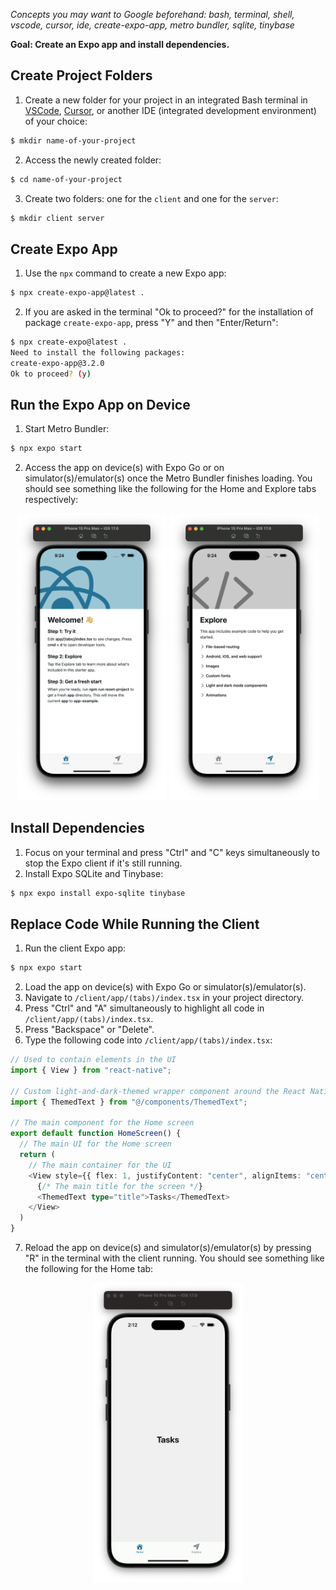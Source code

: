 *Concepts you may want to Google beforehand: bash, terminal, shell, vscode, cursor, ide, create-expo-app, metro bundler, sqlite, tinybase*

**Goal: Create an Expo app and install dependencies.**

## Create Project Folders
1. Create a new folder for your project in an integrated Bash terminal in [VSCode](https://code.visualstudio.com/download), [Cursor](https://www.cursor.com/), or another IDE (integrated development environment) of your choice:
```bash
$ mkdir name-of-your-project
```
2. Access the newly created folder:
```bash
$ cd name-of-your-project
```
3. Create two folders: one for the `client` and one for the `server`:
```bash
$ mkdir client server
```

## Create Expo App
1. Use the `npx` command to create a new Expo app:
```bash
$ npx create-expo-app@latest .
```
2. If you are asked in the terminal "Ok to proceed?" for the installation of package `create-expo-app`, press "Y" and then "Enter/Return":
```bash
$ npx create-expo@latest .
Need to install the following packages:
create-expo-app@3.2.0
Ok to proceed? (y)
```

## Run the Expo App on Device
1. Start Metro Bundler:
```bash
$ npx expo start
```
2. Access the app on device(s) with Expo Go or on simulator(s)/emulator(s) once the Metro Bundler finishes loading.
You should see something like the following for the Home and Explore tabs respectively:
<div align="center">
    <img alt="expo app home tab" src="figures/fig-1/fig-1a.png" width="240px" />
    <img alt="expo app explore tab" src="figures/fig-1/fig-1b.png" width="240px" />
</div>

## Install Dependencies
1. Focus on your terminal and press "Ctrl" and "C" keys simultaneously to stop the Expo client if it's still running.
2. Install Expo SQLite and Tinybase:
```bash
$ npx expo install expo-sqlite tinybase
```

## Replace Code While Running the Client
1. Run the client Expo app:
```bash
$ npx expo start
```
2. Load the app on device(s) with Expo Go or simulator(s)/emulator(s).
3. Navigate to `/client/app/(tabs)/index.tsx` in your project directory.
4. Press "Ctrl" and "A" simultaneously to highlight all code in `/client/app/(tabs)/index.tsx`.
5. Press "Backspace" or "Delete".
6. Type the following code into `/client/app/(tabs)/index.tsx`:
```typescript
// Used to contain elements in the UI
import { View } from "react-native";

// Custom light-and-dark-themed wrapper component around the React Native Text element
import { ThemedText } from "@/components/ThemedText";

// The main component for the Home screen
export default function HomeScreen() {
  // The main UI for the Home screen
  return (
    // The main container for the UI
    <View style={{ flex: 1, justifyContent: "center", alignItems: "center" }}>
      {/* The main title for the screen */}
      <ThemedText type="title">Tasks</ThemedText>
    </View>
  )
}
```
7. Reload the app on device(s) and simulator(s)/emulator(s) by pressing "R" in the terminal with the client running.
You should see something like the following for the Home tab:
<div align="center">
    <img alt="expo app home tab tasks" src="figures/fig-1/fig-1c.png" width="240px" />
</div>